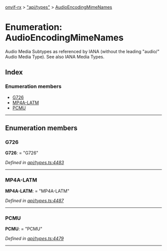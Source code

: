 [onvif-rx](../README.md) > ["api/types"](../modules/_api_types_.md) > [AudioEncodingMimeNames](../enums/_api_types_.audioencodingmimenames.md)

# Enumeration: AudioEncodingMimeNames

Audio Media Subtypes as referenced by IANA (without the leading "audio/" Audio Media Type). See also IANA Media Types.

## Index

### Enumeration members

* [G726](_api_types_.audioencodingmimenames.md#g726)
* [MP4A-LATM](_api_types_.audioencodingmimenames.md#mp4a_latm)
* [PCMU](_api_types_.audioencodingmimenames.md#pcmu)

---

## Enumeration members

<a id="g726"></a>

###  G726

**G726**:  = "G726"

*Defined in [api/types.ts:4483](https://github.com/patrickmichalina/onvif-rx/blob/1596479/src/api/types.ts#L4483)*

___
<a id="mp4a_latm"></a>

###  MP4A-LATM

**MP4A-LATM**:  = "MP4A-LATM"

*Defined in [api/types.ts:4487](https://github.com/patrickmichalina/onvif-rx/blob/1596479/src/api/types.ts#L4487)*

___
<a id="pcmu"></a>

###  PCMU

**PCMU**:  = "PCMU"

*Defined in [api/types.ts:4479](https://github.com/patrickmichalina/onvif-rx/blob/1596479/src/api/types.ts#L4479)*

___


